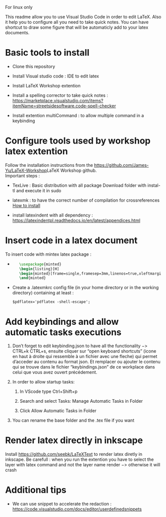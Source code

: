 For linux only

This readme allow you to use Visual Studio Code in order to edit LaTeX.
Also it help you to configure all you need to take quick notes. You can
have shortcut to draw some figure that will be automaticly add to your
latex documents.

Basic tools to install
======================

-   Clone this repository

-   Install Visual studio code : IDE to edit latex

-   Install LaTeX Workshop extention

-   Install a spelling corrector to take quick notes :
    <https://marketplace.visualstudio.com/items?itemName=streetsidesoftware.code-spell-checker>

-   Install extention multiCommand : to allow multiple command in a
    keybinding

Configure tools used by workshop latex extention
================================================

Follow the installation instructions from the
<https://github.com/James-Yu/LaTeX-Workshop><span>LaTeX Workshop
github</span>.\
Important steps :

-   TexLive : Basic distribution with all package Download folder with
    instal-tl and execute it in sudo

-   latexmk : to have the correct number of compilation for
    crossreferences [How to
    install](https://zoomadmin.com/HowToInstall/UbuntuPackage/latexmk)

-   install latexindent with all dependency :
    <https://latexindentpl.readthedocs.io/en/latest/appendices.html>

Insert code in a latex document
===============================

To insert code with mintex latex package :

-  ```tex
      \usepackage{minted}
      \begin{listing}[H]      
      \begin{minted}[frame=single,framesep=3mm,linenos=true,xleftmargin=2pt,tabsize=4]{python}   
      \end{minted}
      ```

-   Create a .latexmkrc config file (in your home directory or in the
    working directory) containing at least :
    ```shell
    $pdflatex='pdflatex -shell-escape';
    ```

Add keybindings and allow automatic tasks executions
====================================================

1.  Don’t forget to edit keybinding.json to have all the functionality
    $->$ CTRL+k CTRL+s, ensuite cliquer sur “open keyboard shortcuts”
    (icone en haut à droite qui ressemble à un fichier avec une fleche)
    qui permet d’acceder au contenu au format json. Et remplacer ou
    ajouter le contenu qui se trouve dans le fichier “keybindings.json”
    de ce workplace dans celui que vous avez ouvert précédement.

2.  In order to allow startup tasks:

    1.  In VScode type Ctrl+Shift+p

    2.  Search and select Tasks: Manage Automatic Tasks in Folder

    3.  Click Allow Automatic Tasks in Folder

3.  You can rename the base folder and the .tex file if you want

Render latex directly in inkscape
=================================

Install https://github.com/seebk/LaTeXText to render latex diretly in
inkscape. Be carefull : when you run the extention you have to select
the layer with latex command and not the layer name render $->$
otherwise it will crash

Additional tips
===============

-   We can use snippet to accelerate the redaction :
    https://code.visualstudio.com/docs/editor/userdefinedsnippets
